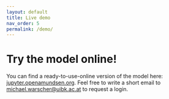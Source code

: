 ```yaml
---
layout: default
title: Live demo
nav_order: 5
permalink: /demo/
---
```


# Try the model online!

You can find a ready-to-use-online version of the model here: [jupyter.openamundsen.org](https://jupyter.openamundsen.org). Feel free to write a short email to [michael.warscher@uibk.ac.at](mailto:michael.warscher@uibk.ac.at) to request a login.

